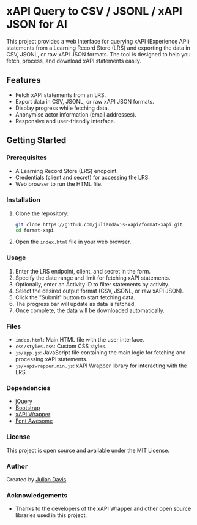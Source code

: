 
# xAPI Query to CSV / JSONL / xAPI JSON for AI

This project provides a web interface for querying xAPI (Experience API) statements from a Learning Record Store (LRS) and exporting the data in CSV, JSONL, or raw xAPI JSON formats. The tool is designed to help you fetch, process, and download xAPI statements easily.

## Features

- Fetch xAPI statements from an LRS.
- Export data in CSV, JSONL, or raw xAPI JSON formats.
- Display progress while fetching data.
- Anonymise actor information (email addresses).
- Responsive and user-friendly interface.

## Getting Started

### Prerequisites

- A Learning Record Store (LRS) endpoint.
- Credentials (client and secret) for accessing the LRS.
- Web browser to run the HTML file.

### Installation

1. Clone the repository:

   ```sh
   git clone https://github.com/juliandavis-xapi/format-xapi.git
   cd format-xapi

   ```

2. Open the `index.html` file in your web browser.

### Usage

1. Enter the LRS endpoint, client, and secret in the form.
2. Specify the date range and limit for fetching xAPI statements.
3. Optionally, enter an Activity ID to filter statements by activity.
4. Select the desired output format (CSV, JSONL, or raw xAPI JSON).
5. Click the "Submit" button to start fetching data.
6. The progress bar will update as data is fetched.
7. Once complete, the data will be downloaded automatically.

### Files

- `index.html`: Main HTML file with the user interface.
- `css/styles.css`: Custom CSS styles.
- `js/app.js`: JavaScript file containing the main logic for fetching and processing xAPI statements.
- `js/xapiwrapper.min.js`: xAPI Wrapper library for interacting with the LRS.


### Dependencies

- [jQuery](https://jquery.com/)
- [Bootstrap](https://getbootstrap.com/)
- [xAPI Wrapper](https://github.com/adlnet/xAPIWrapper)
- [Font Awesome](https://fontawesome.com/)

### License

This project is open source and available under the MIT License.

### Author

Created by [Julian Davis](https://xapi.com.au)


### Acknowledgements

- Thanks to the developers of the xAPI Wrapper and other open source libraries used in this project.
